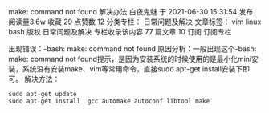 make: command not found 解决办法
白夜鬼魅
于 2021-06-30 15:31:54 发布
阅读量3.6w
收藏 29
点赞数 12
分类专栏： 日常问题及解决 文章标签： vim linux bash
版权
日常问题及解决 专栏收录该内容
77 篇文章 10 订阅
订阅专栏

出现错误：-bash: make: command not found
原因分析：一般出现这个-bash: make: command not found提示，是因为安装系统的时候使用的是最小化mini安装，系统没有安装make、vim等常用命令，直接sudo apt-get install安装下即可。
解决方法：

```
sudo apt-get update
sudo apt-get install  gcc automake autoconf libtool make
```



